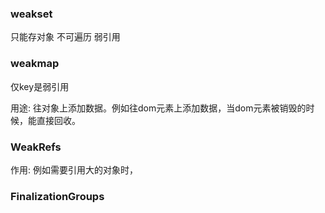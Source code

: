 ### weakset
只能存对象
不可遍历
弱引用

### weakmap
仅key是弱引用

用途: 往对象上添加数据。例如往dom元素上添加数据，当dom元素被销毁的时候，能直接回收。

### WeakRefs
作用: 例如需要引用大的对象时，

### FinalizationGroups

